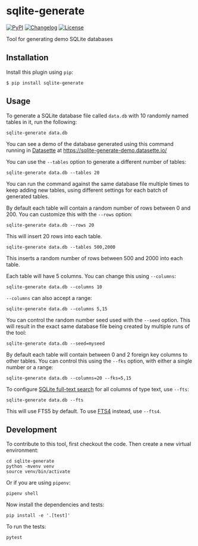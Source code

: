 # sqlite-generate

[![PyPI](https://img.shields.io/pypi/v/sqlite-generate.svg)](https://pypi.org/project/sqlite-generate/)
[![Changelog](https://img.shields.io/github/v/release/simonw/sqlite-generate?label=changelog)](https://github.com/simonw/sqlite-generate/releases)
[![License](https://img.shields.io/badge/license-Apache%202.0-blue.svg)](https://github.com/simonw/sqlite-generate/blob/master/LICENSE)

Tool for generating demo SQLite databases

## Installation

Install this plugin using `pip`:

    $ pip install sqlite-generate

## Usage

To generate a SQLite database file called `data.db` with 10 randomly named tables in it, run the following:

    sqlite-generate data.db

You can see a demo of the database generated using this command running in [Datasette](https://github.com/simonw/datasette) at https://sqlite-generate-demo.datasette.io/

You can use the `--tables` option to generate a different number of tables:

    sqlite-generate data.db --tables 20

You can run the command against the same database file multiple times to keep adding new tables, using different settings for each batch of generated tables.

By default each table will contain a random number of rows between 0 and 200. You can customize this with the `--rows` option:

    sqlite-generate data.db --rows 20

This will insert 20 rows into each table.

    sqlite-generate data.db --tables 500,2000

This inserts a random number of rows between 500 and 2000 into each table.

Each table will have 5 columns. You can change this using `--columns`:

    sqlite-generate data.db --columns 10

`--columns` can also accept a range:

    sqlite-generate data.db --columns 5,15

You can control the random number seed used with the `--seed` option. This will result in the exact same database file being created by multiple runs of the tool:

    sqlite-generate data.db --seed=myseed

By default each table will contain between 0 and 2 foreign key columns to other tables. You can control this using the `--fks` option, with either a single number or a range:

    sqlite-generate data.db --columns=20 --fks=5,15

To configure [SQLite full-text search](https://www.sqlite.org/fts5.html) for all columns of type text, use `--fts`:

    sqlite-generate data.db --fts

This will use FTS5 by default. To use [FTS4](https://www.sqlite.org/fts3.html) instead, use `--fts4`.

## Development

To contribute to this tool, first checkout the code. Then create a new virtual environment:

    cd sqlite-generate
    python -mvenv venv
    source venv/bin/activate

Or if you are using `pipenv`:

    pipenv shell

Now install the dependencies and tests:

    pip install -e '.[test]'

To run the tests:

    pytest
